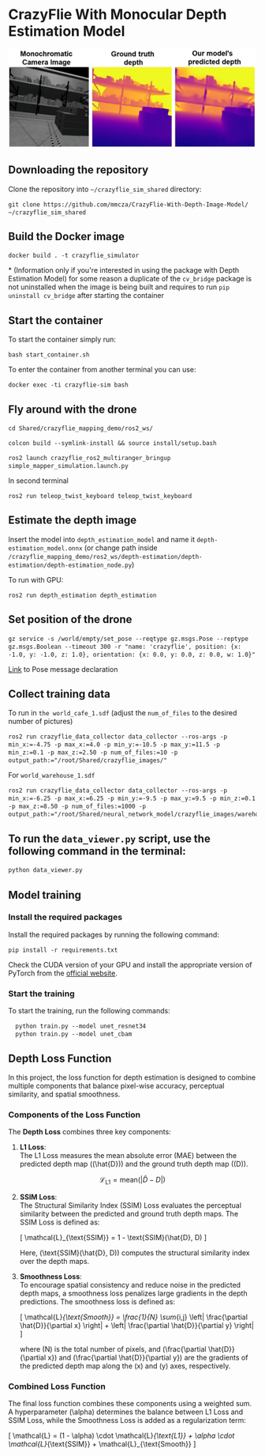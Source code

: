 # CrazyFlie With Monocular Depth Estimation Model

![Example](pictures/depth_model_example2.jpg)

## Downloading the repository

Clone the repository into `~/crazyflie_sim_shared` directory:

```Shell
git clone https://github.com/mmcza/CrazyFlie-With-Depth-Image-Model/ ~/crazyflie_sim_shared
```

## Build the Docker image

```Shell
docker build . -t crazyflie_simulator
```
\* (Information only if you're interested in using the package with Depth Estimation Model) for some reason a duplicate of the `cv_bridge` package is not uninstalled when the image is being built and requires to run `pip uninstall cv_bridge` after starting the container 

## Start the container

To start the container simply run:
```Shell
bash start_container.sh
```

To enter the container from another terminal you can use:
```Shell
docker exec -ti crazyflie-sim bash
```

## Fly around with the drone

```Shell
cd Shared/crazyflie_mapping_demo/ros2_ws/
```

```Shell
colcon build --symlink-install && source install/setup.bash
```

```Shell
ros2 launch crazyflie_ros2_multiranger_bringup simple_mapper_simulation.launch.py
```

In second terminal
```Shell
ros2 run teleop_twist_keyboard teleop_twist_keyboard
```

## Estimate the depth image
Insert the model into `depth_estimation_model` and name it `depth-estimation_model.onnx` (or change path inside `/crazyflie_mapping_demo/ros2_ws/depth-estimation/depth-estimation/depth-estimation_node.py`)

To run with GPU:
```Shell
ros2 run depth_estimation depth_estimation
```

## Set position of the drone

```Shell
gz service -s /world/empty/set_pose --reqtype gz.msgs.Pose --reptype gz.msgs.Boolean --timeout 300 -r "name: 'crazyflie', position: {x: -1.0, y: -1.0, z: 1.0}, orientation: {x: 0.0, y: 0.0, z: 0.0, w: 1.0}"
```

[Link](https://github.com/gazebosim/gz-msgs/blob/gz-msgs11/proto/gz/msgs/pose.proto) to Pose message declaration

## Collect training data

To run in `the world_cafe_1.sdf` (adjust the `num_of_files` to the desired number of pictures)

```Shell
ros2 run crazyflie_data_collector data_collector --ros-args -p min_x:=-4.75 -p max_x:=4.0 -p min_y:=-10.5 -p max_y:=11.5 -p min_z:=0.1 -p max_z:=2.50 -p num_of_files:=10 -p output_path:="/root/Shared/crazyflie_images/"
```

For `world_warehouse_1.sdf`

```Shell
ros2 run crazyflie_data_collector data_collector --ros-args -p min_x:=-6.25 -p max_x:=6.25 -p min_y:=-9.5 -p max_y:=9.5 -p min_z:=0.1 -p max_z:=8.50 -p num_of_files:=1000 -p output_path:="/root/Shared/neural_network_model/crazyflie_images/warehouse/"
```

## To run the `data_viewer.py` script, use the following command in the terminal:

```bash
python data_viewer.py
```

## Model training

### Install the required packages

Install the required packages by running the following command:

```Shell
pip install -r requirements.txt
```

Check the CUDA version of your GPU and install the appropriate version of PyTorch from the [official website](https://pytorch.org/get-started/locally/).

### Start the training

To start the training, run the following commands:

```Shell
  python train.py --model unet_resnet34
  python train.py --model unet_cbam

```
## Depth Loss Function

In this project, the loss function for depth estimation is designed to combine multiple components that balance pixel-wise accuracy, perceptual similarity, and spatial smoothness. 

### Components of the Loss Function

The **Depth Loss** combines three key components:

1. **L1 Loss**:  
   The L1 Loss measures the mean absolute error (MAE) between the predicted depth map (\(\hat{D}\)) and the ground truth depth map (\(D\)). 

$$
\mathcal{L}_{\text{L1}} = \text{mean}(|\hat{D} - D|)
$$

2. **SSIM Loss**:  
   The Structural Similarity Index (SSIM) Loss evaluates the perceptual similarity between the predicted and ground truth depth maps. The SSIM Loss is defined as:

   \[
   \mathcal{L}_{\text{SSIM}} = 1 - \text{SSIM}(\hat{D}, D)
   \]

   Here, \(\text{SSIM}(\hat{D}, D)\) computes the structural similarity index over the depth maps.

3. **Smoothness Loss**:  
   To encourage spatial consistency and reduce noise in the predicted depth maps, a smoothness loss penalizes large gradients in the depth predictions. The smoothness loss is defined as:

   \[
   \mathcal{L}_{\text{Smooth}} = \frac{1}{N} \sum_{i,j} \left| \frac{\partial \hat{D}}{\partial x} \right| + \left| \frac{\partial \hat{D}}{\partial y} \right|
   \]

   where \(N\) is the total number of pixels, and \(\frac{\partial \hat{D}}{\partial x}\) and \(\frac{\partial \hat{D}}{\partial y}\) are the gradients of the predicted depth map along the \(x\) and \(y\) axes, respectively.

### Combined Loss Function

The final loss function combines these components using a weighted sum. A hyperparameter \(\alpha\) determines the balance between L1 Loss and SSIM Loss, while the Smoothness Loss is added as a regularization term:

\[
\mathcal{L} = (1 - \alpha) \cdot \mathcal{L}_{\text{L1}} + \alpha \cdot \mathcal{L}_{\text{SSIM}} + \mathcal{L}_{\text{Smooth}}
\]
